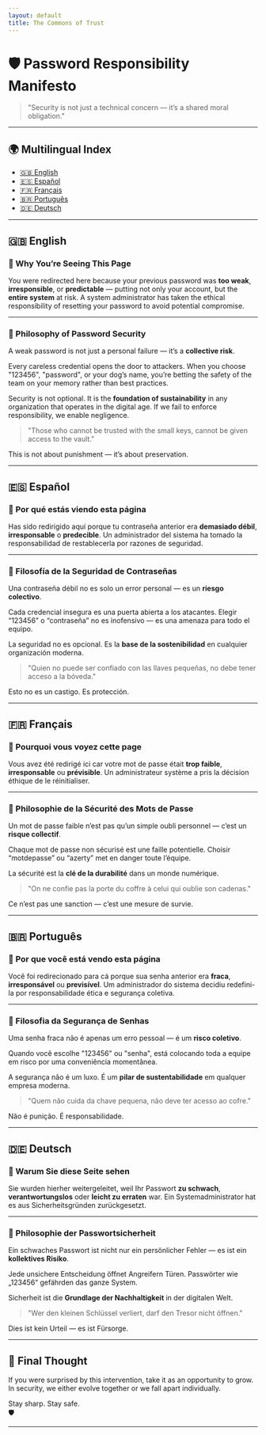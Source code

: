 ```yaml
---
layout: default
title: The Commons of Trust
---
```



# 🛡️ Password Responsibility Manifesto

> "Security is not just a technical concern — it’s a shared moral obligation."

---

## 🌍 Multilingual Index

- [🇬🇧 English](#-english)
- [🇪🇸 Español](#-español)
- [🇫🇷 Français](#-français)
- [🇧🇷 Português](#-português)
- [🇩🇪 Deutsch](#-deutsch)

---

## 🇬🇧 English

### 📣 Why You’re Seeing This Page

You were redirected here because your previous password was **too weak**, **irresponsible**, or **predictable** — putting not only your account, but the **entire system** at risk. A system administrator has taken the ethical responsibility of resetting your password to avoid potential compromise.

---

### 🧠 Philosophy of Password Security

A weak password is not just a personal failure — it’s a **collective risk**.

Every careless credential opens the door to attackers. When you choose "123456", "password", or your dog’s name, you’re betting the safety of the team on your memory rather than best practices.

Security is not optional. It is the **foundation of sustainability** in any organization that operates in the digital age. If we fail to enforce responsibility, we enable negligence.

> "Those who cannot be trusted with the small keys, cannot be given access to the vault."

This is not about punishment — it’s about preservation.

---

## 🇪🇸 Español

### 📣 Por qué estás viendo esta página

Has sido redirigido aquí porque tu contraseña anterior era **demasiado débil**, **irresponsable** o **predecible**. Un administrador del sistema ha tomado la responsabilidad de restablecerla por razones de seguridad.

---

### 🧠 Filosofía de la Seguridad de Contraseñas

Una contraseña débil no es solo un error personal — es un **riesgo colectivo**.

Cada credencial insegura es una puerta abierta a los atacantes. Elegir “123456” o “contraseña” no es inofensivo — es una amenaza para todo el equipo.

La seguridad no es opcional. Es la **base de la sostenibilidad** en cualquier organización moderna.

> "Quien no puede ser confiado con las llaves pequeñas, no debe tener acceso a la bóveda."

Esto no es un castigo. Es protección.

---

## 🇫🇷 Français

### 📣 Pourquoi vous voyez cette page

Vous avez été redirigé ici car votre mot de passe était **trop faible**, **irresponsable** ou **prévisible**. Un administrateur système a pris la décision éthique de le réinitialiser.

---

### 🧠 Philosophie de la Sécurité des Mots de Passe

Un mot de passe faible n’est pas qu’un simple oubli personnel — c’est un **risque collectif**.

Chaque mot de passe non sécurisé est une faille potentielle. Choisir “motdepasse” ou “azerty” met en danger toute l’équipe.

La sécurité est la **clé de la durabilité** dans un monde numérique.

> "On ne confie pas la porte du coffre à celui qui oublie son cadenas."

Ce n’est pas une sanction — c’est une mesure de survie.

---

## 🇧🇷 Português

### 📣 Por que você está vendo esta página

Você foi redirecionado para cá porque sua senha anterior era **fraca**, **irresponsável** ou **previsível**. Um administrador do sistema decidiu redefini-la por responsabilidade ética e segurança coletiva.

---

### 🧠 Filosofia da Segurança de Senhas

Uma senha fraca não é apenas um erro pessoal — é um **risco coletivo**.

Quando você escolhe "123456" ou "senha", está colocando toda a equipe em risco por uma conveniência momentânea.

A segurança não é um luxo. É um **pilar de sustentabilidade** em qualquer empresa moderna.

> "Quem não cuida da chave pequena, não deve ter acesso ao cofre."

Não é punição. É responsabilidade.

---

## 🇩🇪 Deutsch

### 📣 Warum Sie diese Seite sehen

Sie wurden hierher weitergeleitet, weil Ihr Passwort **zu schwach**, **verantwortungslos** oder **leicht zu erraten** war. Ein Systemadministrator hat es aus Sicherheitsgründen zurückgesetzt.

---

### 🧠 Philosophie der Passwortsicherheit

Ein schwaches Passwort ist nicht nur ein persönlicher Fehler — es ist ein **kollektives Risiko**.

Jede unsichere Entscheidung öffnet Angreifern Türen. Passwörter wie „123456“ gefährden das ganze System.

Sicherheit ist die **Grundlage der Nachhaltigkeit** in der digitalen Welt.

> "Wer den kleinen Schlüssel verliert, darf den Tresor nicht öffnen."

Dies ist kein Urteil — es ist Fürsorge.

---

## 📝 Final Thought

If you were surprised by this intervention, take it as an opportunity to grow.  
In security, we either evolve together or we fall apart individually.

Stay sharp. Stay safe.  
🛡️

---

